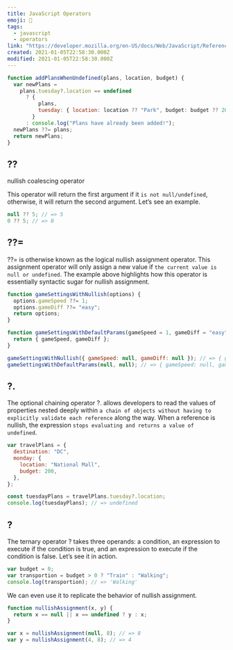```yaml
---
title: JavaScript Operators
emoji: 📝
tags:
  - javascript
  - operators
link: "https://developer.mozilla.org/en-US/docs/Web/JavaScript/Reference/Operators"
created: 2021-01-05T22:58:30.000Z
modified: 2021-01-05T22:58:30.000Z
---
```


```js
function addPlansWhenUndefined(plans, location, budget) {
  var newPlans =
    plans.tuesday?.location == undefined
      ? {
          plans,
          tuesday: { location: location ?? "Park", budget: budget ?? 200 },
        }
      : console.log("Plans have already been added!");
  newPlans ??= plans;
  return newPlans;
}
```

## ??

nullish coalescing operator

This operator will return the first argument if it `is not null/undefined`, otherwise, it will return the second argument. Let’s see an example.

```js
null ?? 5; // => 5
0 ?? 5; // => 0
```

## ??=

??= is otherwise known as the logical nullish assignment operator. This assignment operator will only assign a new value if `the current value is null or undefined`. The example above highlights how this operator is essentially syntactic sugar for nullish assignment.

```js
function gameSettingsWithNullish(options) {
  options.gameSpeed ??= 1;
  options.gameDiff ??= "easy";
  return options;
}

function gameSettingsWithDefaultParams(gameSpeed = 1, gameDiff = "easy") {
  return { gameSpeed, gameDiff };
}

gameSettingsWithNullish({ gameSpeed: null, gameDiff: null }); // => { gameSpeed: 1, gameDiff: 'easy' }
gameSettingsWithDefaultParams(null, null); // => { gameSpeed: null, gameDiff: null }
```

## ?.

The optional chaining operator ?. allows developers to read the values of properties nested deeply within `a chain of objects without having to explicitly validate each reference` along the way. When a reference is nullish, the expression `stops evaluating and returns a value of undefined`.

```js
var travelPlans = {
  destination: "DC",
  monday: {
    location: "National Mall",
    budget: 200,
  },
};

const tuesdayPlans = travelPlans.tuesday?.location;
console.log(tuesdayPlans); // => undefined
```

## ?

The ternary operator ? takes three operands: a condition, an expression to execute if the condition is true, and an expression to execute if the condition is false. Let’s see it in action.

```js
var budget = 0;
var transportion = budget > 0 ? "Train" : "Walking";
console.log(transportion); // => 'Walking'
```

We can even use it to replicate the behavior of nullish assignment.

```js
function nullishAssignment(x, y) {
  return x == null || x == undefined ? y : x;
}

var x = nullishAssignment(null, 8); // => 8
var y = nullishAssignment(4, 8); // => 4
```
